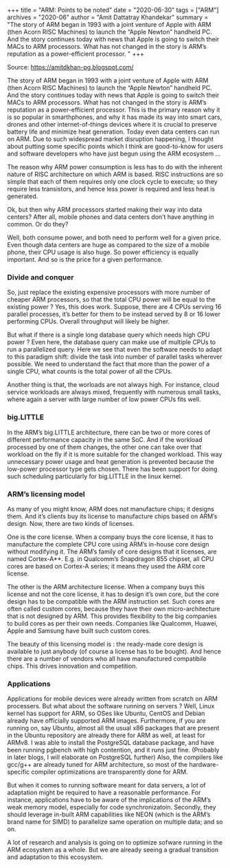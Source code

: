 +++
title = "ARM: Points to be noted"
date = "2020-06-30"
tags = ["ARM"]
archives = "2020-06"
author = "Amit Dattatray Khandekar"
summary = "The story of ARM began in 1993 with a joint venture of Apple with ARM (then Acorn RISC Machines) to launch the “Apple Newton” handheld PC. And the story continues today with news that Apple is going to switch their MACs to ARM processors. What has not changed in the story is ARM’s reputation as a power-efficient processor. "
+++

Source: https://amitdkhan-pg.blogspot.com/


The story of ARM began in 1993 with a joint venture of Apple with ARM (then Acorn RISC Machines) to launch the “Apple Newton” handheld PC. And the story continues today with news that Apple is going to switch their MACs to ARM processors. What has not changed in the story is ARM’s reputation as a power-efficient processor. This is the primary reason why it is so popular in smarthphones, and why it has made its way into smart cars, drones and other internet-of-things devices where it is crucial to preserve battery life and minimize heat generation. Today even data centers can run on ARM. Due to such widespread market disruption happening, I thought about putting some specific points which I think are good-to-know for users and software developers who have just begun using the ARM ecosystem …

The reason why ARM power consumption is less has to do with the inherent nature of RISC architecture on which ARM is based. RISC instructions are so simple that each of them requires only one clock cycle to execute; so they require less transistors, and hence less power is required and less heat is generated.

Ok, but then why ARM processors started making their way into data centers? After all, mobile phones and data centers don’t have anything in common. Or do they?

Well, both consume power, and both need to perform well for a given price. Even though data centers are huge as compared to the size of a mobile phone, their CPU usage is also huge. So power efficiency is equally important. And so is the price for a given performance.

### Divide and conquer

So, just replace the existing expensive processors with more number of cheaper ARM processors, so that the total CPU power will be equal to the existing power ? Yes, this does work. Suppose, there are 4 CPUs serving 16 parallel processes, it’s better for them to be instead served by 8 or 16 lower performing CPUs. Overall throughput will likely be higher.

But what if there is a single long database query which needs high CPU power ? Even here, the database query can make use of multiple CPUs to run a parallelized query. Here we see that even the software needs to adapt to this paradigm shift: divide the task into number of parallel tasks wherever possible. We need to understand the fact that more than the power of a single CPU, what counts is the total power of all the CPUs.

Another thing is that, the worloads are not always high. For instance, cloud service workloads are always mixed, frequently with numerous small tasks, where again a server with large number of low power CPUs fits well.

### big.LITTLE

In the ARM’s big.LITTLE architecture, there can be two or more cores of different performance capacity in the same SoC. And if the workload processed by one of them changes, the other one can take over that workload on the fly if it is more suitable for the changed workload. This way unnecessary power usage and heat generation is prevented because the low-power processor type gets chosen. There has been support for doing such scheduling particularly for big.LITTLE in the linux kernel.

### ARM’s licensing model

As many of you might know, ARM does not manufacture chips; it designs them. And it’s clients buy its license to manufacture chips based on ARM’s design. Now, there are two kinds of licenses.

One is the core license. When a company buys the core license, it has to manufacture the complete CPU core using ARM’s in-house core design without modifying it. The ARM’s family of core designs that it licenses, are named Cortex-A**. E.g. in Qualcomm’s Snapdragon 855 chipset, all CPU cores are based on Cortex-A series; it means they used the ARM core license.

The other is the ARM architecture license. When a company buys this license and not the core license, it has to design it’s own core, but the core design has to be compatible with the ARM instruction set. Such cores are often called custom cores, because they have their own micro-architecture that is not designed by ARM. This provides flexibility to the big companies to build cores as per their own needs. Companies like Qualcomm, Huawei, Apple and Samsung have built such custom cores.

The beauty of this licensing model is : the ready-made core design is available to just anybody (of course a license has to be bought). And hence there are a number of vendors who all have manufactured compatibile chips. This drives innovation and competition.

### Applications

Applications for mobile devices were already written from scratch on ARM processers. But what about the software running on servers ? Well, Linux kernel has support for ARM, so OSes like Ubuntu, CentOS and Debian already have officially supported ARM images. Furthermore, if you are running on, say Ubuntu, almost all the usual x86 packages that are present in the Ubuntu repository are already there for ARM as well, at least for ARMv8. I was able to install the PostgreSQL database package, and have been running pgbench with high contention, and it runs just fine. (Probably in later blogs, I will elaborate on PostgreSQL further) Also, the compilers like gcc/g++ are already tuned for ARM architecture, so most of the hardware-specific compiler optimizations are transparently done for ARM.

But when it comes to running software meant for data servers, a lot of adaptation might be required to have a reasonable performance. For instance, applications have to be aware of the implications of the ARM’s weak memory model, especially for code synchronizatoin. Secondly, they should leverage in-built ARM capabilities like NEON (which is the ARM’s brand name for SIMD) to parallelize same operation on multiple data; and so on.

A lot of research and analysis is going on to optimize sofware running in the ARM ecosystem as a whole. But we are already seeing a gradual transition and adaptation to this ecosystem.


